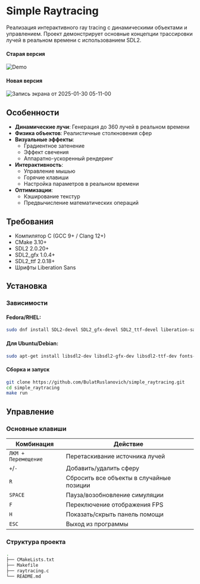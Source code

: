 # Simple Raytracing

Реализация интерактивного ray tracing с динамическими объектами и управлением. Проект демонстрирует основные концепции трассировки лучей в реальном времени с использованием SDL2.

#### Старая версия
![Demo](https://github.com/user-attachments/assets/f6d05b82-0d56-436c-8a27-3b9545119dfd)
#### Новая версия
![Запись экрана от 2025-01-30 05-11-00](https://github.com/user-attachments/assets/11d3763b-48f4-444c-8870-5b950eb19769)

## Особенности

- **Динамические лучи**: Генерация до 360 лучей в реальном времени
- **Физика объектов**: Реалистичные столкновения сфер
- **Визуальные эффекты**:
  - Градиентное затенение
  - Эффект свечения
  - Аппаратно-ускоренный рендеринг
- **Интерактивность**:
  - Управление мышью
  - Горячие клавиши
  - Настройка параметров в реальном времени
- **Оптимизации**:
  - Кэширование текстур
  - Предвычисление математических операций

## Требования

- Компилятор C (GCC 9+ / Clang 12+)
- CMake 3.10+
- SDL2 2.0.20+
- SDL2_gfx 1.0.4+
- SDL2_ttf 2.0.18+
- Шрифты Liberation Sans

## Установка

### Зависимости

#### Fedora/RHEL:

```bash
sudo dnf install SDL2-devel SDL2_gfx-devel SDL2_ttf-devel liberation-sans-fonts
```
#### Для Ubuntu/Debian:
```bash
sudo apt-get install libsdl2-dev libsdl2-gfx-dev libsdl2-ttf-dev fonts-liberation
```
#### Сборка и запуск
```bash
git clone https://github.com/BulatRuslanovich/simple_raytracing.git
cd simple_raytracing
make run
```

## Управление

### Основные клавиши

| Комбинация          | Действие                              |
|---------------------|---------------------------------------|
| `ЛКМ + Перемещение` | Перетаскивание источника лучей        |
| `+`/`-`             | Добавить/удалить сферу                |
| `R`                 | Сбросить все объекты в случайные позиции |
| `SPACE`             | Пауза/возобновление симуляции         |
| `F`                 | Переключение отображения FPS          |
| `H`                 | Показать/скрыть панель помощи         |
| `ESC`               | Выход из программы                    |

### Структура проекта
```bash
.
├── CMakeLists.txt
├── Makefile
├── raytracing.c
└── README.md
```
